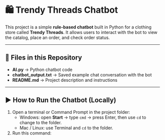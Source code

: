 # 🛍️ Trendy Threads Chatbot

This project is a simple **rule-based chatbot** built in Python for a clothing store called **Trendy Threads**.
It allows users to interact with the bot to view the catalog, place an order, and check order status.

---

## 📂 Files in this Repository
- **AI.py** → Python chatbot code
- **chatbot_output.txt** → Saved example chat conversation with the bot
- **README.md** → Project description and instructions

---

## ▶️ How to Run the Chatbot (Locally)
1. Open a terminal or Command Prompt in the project folder:
   - Windows: open **Start** → type `cmd` → press Enter, then use `cd` to change to the folder.
   - Mac / Linux: use Terminal and `cd` to the folder.
2. Run this command:
